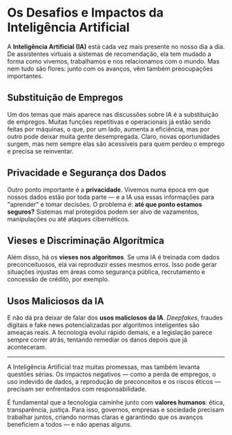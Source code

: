 # Os Desafios e Impactos da Inteligência Artificial

A **Inteligência Artificial (IA)** está cada vez mais presente no nosso dia a dia. De assistentes virtuais a sistemas de recomendação, ela tem mudado a forma como vivemos, trabalhamos e nos relacionamos com o mundo. Mas nem tudo são flores: junto com os avanços, vêm também preocupações importantes.

## Substituição de Empregos

Um dos temas que mais aparece nas discussões sobre IA é a substituição de empregos. Muitas funções repetitivas e operacionais já estão sendo feitas por máquinas, o que, por um lado, aumenta a eficiência, mas por outro pode deixar muita gente desempregada. Claro, novas oportunidades surgem, mas nem sempre elas são acessíveis para quem perdeu o emprego e precisa se reinventar.

## Privacidade e Segurança dos Dados

Outro ponto importante é a **privacidade**. Vivemos numa época em que nossos dados estão por toda parte — e a IA usa essas informações para "aprender" e tomar decisões. O problema é: **até que ponto estamos seguros?** Sistemas mal protegidos podem ser alvo de vazamentos, manipulações ou até ataques cibernéticos.

## Vieses e Discriminação Algorítmica

Além disso, há os **vieses nos algoritmos**. Se uma IA é treinada com dados preconceituosos, ela vai reproduzir esses mesmos erros. Isso pode gerar situações injustas em áreas como segurança pública, recrutamento e concessão de crédito, por exemplo.

## Usos Maliciosos da IA

E não dá pra deixar de falar dos **usos maliciosos da IA**. *Deepfakes*, fraudes digitais e fake news potencializadas por algoritmos inteligentes são ameaças reais. A tecnologia evolui rápido demais, e a legislação parece sempre correr atrás, tentando remediar os danos depois que já aconteceram.

---

A Inteligência Artificial traz muitas promessas, mas também levanta questões sérias. Os impactos negativos — como a perda de empregos, o uso indevido de dados, a reprodução de preconceitos e os riscos éticos — precisam ser enfrentados com responsabilidade.

É fundamental que a tecnologia caminhe junto com **valores humanos**: ética, transparência, justiça. Para isso, governos, empresas e sociedade precisam trabalhar juntos, criando normas claras e garantindo que os avanços beneficiem a todos — e não apenas alguns.
